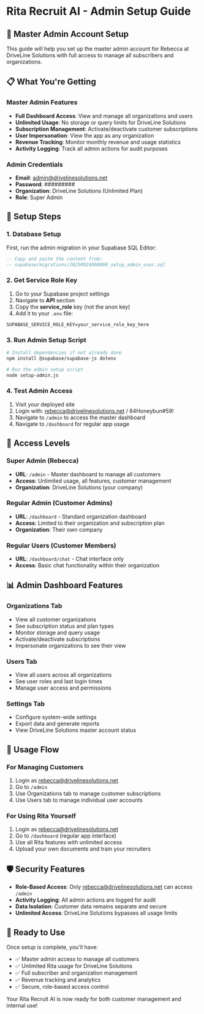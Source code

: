 # Rita Recruit AI - Admin Setup Guide

## 🎯 **Master Admin Account Setup**

This guide will help you set up the master admin account for Rebecca at DriveLine Solutions with full access to manage all subscribers and organizations.

## 📋 **What You're Getting**

### **Master Admin Features**
- **Full Dashboard Access**: View and manage all organizations and users
- **Unlimited Usage**: No storage or query limits for DriveLine Solutions
- **Subscription Management**: Activate/deactivate customer subscriptions
- **User Impersonation**: View the app as any organization
- **Revenue Tracking**: Monitor monthly revenue and usage statistics
- **Activity Logging**: Track all admin actions for audit purposes

### **Admin Credentials**
- **Email**: admin@drivelinesolutions.net
- **Password**: #########
- **Organization**: DriveLine Solutions (Unlimited Plan)
- **Role**: Super Admin

## 🚀 **Setup Steps**

### **1. Database Setup**
First, run the admin migration in your Supabase SQL Editor:

```sql
-- Copy and paste the content from:
-- supabase/migrations/20250924000000_setup_admin_user.sql
```

### **2. Get Service Role Key**
1. Go to your Supabase project settings
2. Navigate to **API** section
3. Copy the **service_role** key (not the anon key)
4. Add it to your `.env` file:

```env
SUPABASE_SERVICE_ROLE_KEY=your_service_role_key_here
```

### **3. Run Admin Setup Script**
```bash
# Install dependencies if not already done
npm install @supabase/supabase-js dotenv

# Run the admin setup script
node setup-admin.js
```

### **4. Test Admin Access**
1. Visit your deployed site
2. Login with: rebecca@drivelinesolutions.net / 84Honeybun#59!
3. Navigate to `/admin` to access the master dashboard
4. Navigate to `/dashboard` for regular app usage

## 🔐 **Access Levels**

### **Super Admin (Rebecca)**
- **URL**: `/admin` - Master dashboard to manage all customers
- **Access**: Unlimited usage, all features, customer management
- **Organization**: DriveLine Solutions (your company)

### **Regular Admin (Customer Admins)**
- **URL**: `/dashboard` - Standard organization dashboard
- **Access**: Limited to their organization and subscription plan
- **Organization**: Their own company

### **Regular Users (Customer Members)**
- **URL**: `/dashboard/chat` - Chat interface only
- **Access**: Basic chat functionality within their organization

## 📊 **Admin Dashboard Features**

### **Organizations Tab**
- View all customer organizations
- See subscription status and plan types
- Monitor storage and query usage
- Activate/deactivate subscriptions
- Impersonate organizations to see their view

### **Users Tab**
- View all users across all organizations
- See user roles and last login times
- Manage user access and permissions

### **Settings Tab**
- Configure system-wide settings
- Export data and generate reports
- View DriveLine Solutions master account status

## 🔄 **Usage Flow**

### **For Managing Customers**
1. Login as rebecca@drivelinesolutions.net
2. Go to `/admin`
3. Use Organizations tab to manage customer subscriptions
4. Use Users tab to manage individual user accounts

### **For Using Rita Yourself**
1. Login as rebecca@drivelinesolutions.net
2. Go to `/dashboard` (regular app interface)
3. Use all Rita features with unlimited access
4. Upload your own documents and train your recruiters

## 🛡️ **Security Features**

- **Role-Based Access**: Only rebecca@drivelinesolutions.net can access `/admin`
- **Activity Logging**: All admin actions are logged for audit
- **Data Isolation**: Customer data remains separate and secure
- **Unlimited Access**: DriveLine Solutions bypasses all usage limits

## 🎉 **Ready to Use**

Once setup is complete, you'll have:
- ✅ Master admin access to manage all customers
- ✅ Unlimited Rita usage for DriveLine Solutions
- ✅ Full subscriber and organization management
- ✅ Revenue tracking and analytics
- ✅ Secure, role-based access control

Your Rita Recruit AI is now ready for both customer management and internal use!
